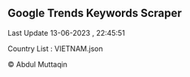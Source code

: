 

## Google Trends Keywords Scraper 
 
Last Update 13-06-2023 , 22:45:51

Country List :
VIETNAM.json



© Abdul Muttaqin 
